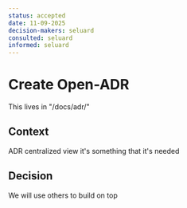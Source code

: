 ```yaml
---
status: accepted
date: 11-09-2025
decision-makers: seluard
consulted: seluard
informed: seluard
---
```


# Create Open-ADR

This lives in "/docs/adr/"

## Context

ADR centralized view it's something that it's needed

## Decision

We will use others to build on top
